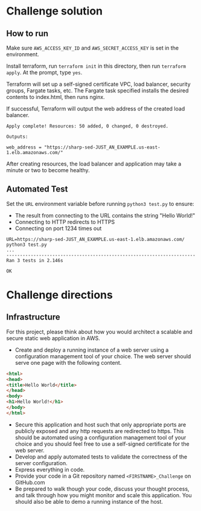 # Challenge solution

## How to run

Make sure `AWS_ACCESS_KEY_ID` and `AWS_SECRET_ACCESS_KEY` is set in the
environment.

Install terraform, run `terraform init` in this directory, then run
`terraform apply`. At the prompt, type `yes`.

Terraform will set up a self-signed certificate VPC, load balancer,
security groups, Fargate tasks, etc. The Fargate task specified installs the
desired contents to index.html, then runs nginx.

If successful, Terraform will output the web address of the created load balancer.

```
Apply complete! Resources: 50 added, 0 changed, 0 destroyed.

Outputs:

web_address = "https://sharp-sed-JUST_AN_EXAMPLE.us-east-1.elb.amazonaws.com/"
```

After creating resources, the load balancer and application may take a minute or
two to become healthy.

## Automated Test

Set the `URL` environment variable before running `python3 test.py` to ensure:

* The result from connecting to the URL contains the string "Hello World!"
* Connecting to HTTP redirects to HTTPS
* Connecting on port 1234 times out

```
URL=https://sharp-sed-JUST_AN_EXAMPLE.us-east-1.elb.amazonaws.com/ python3 test.py
...
----------------------------------------------------------------------
Ran 3 tests in 2.146s

OK
```

# Challenge directions

## Infrastructure

For this project, please think about how you would architect a scalable and secure static web application in AWS.

* Create and deploy a running instance of a web server using a configuration management tool of your choice. The web server should serve one page with the following content.

```html
<html>
<head>
<title>Hello World</title>
</head>
<body>
<h1>Hello World!</h1>
</body>
</html>
```

* Secure this application and host such that only appropriate ports are publicly exposed and any http requests are redirected to https. This should be automated using a configuration management tool of your choice and you should feel free to use a self-signed certificate for the web server.
* Develop and apply automated tests to validate the correctness of the server configuration.
* Express everything in code.
* Provide your code in a Git repository named `<FIRSTNAME>_Challenge` on GitHub.com
* Be prepared to walk though your code, discuss your thought process, and talk through how you might monitor and scale this application. You should also be able to demo a running instance of the host.
